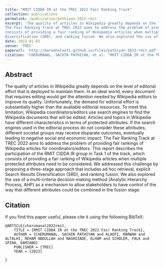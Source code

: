 ```yaml
---
title: "RMIT CIDDA IR at the TREC 2022 Fair Ranking Track"
collection: publications
permalink: /publication/pathiyan-2023-rmit
excerpt: 'The quality of articles in Wikipedia greatly depends on the level of editorial effort that is deployed to maintain them. In an ideal world, every document that requires editing would get the attention needed by Wikipedia editors to improve its quality. Unfortunately, the demand for editorial effort is substantially higher than the available editorial resources. To meet this limitation, Wikipedia coordinators/editors use search engines to find the Wikipedia documents that will be edited. Articles and topics in Wikipedia have different characteristics in terms of protected attributes. If the search engines used in the editorial process do not consider these attributes, different societal groups may receive disparate outcomes, eventually leading to negative social and economic impact.
The Fair Ranking Track at TREC 2022 aims to address the problem of providing fair rankings of Wikipedia articles for coordinators/editors. This report describes the participation of the RMIT CIDDA IR group in Task 1 of the track, which
consists of providing a fair ranking of Wikipedia articles when multiple protected attributes need to be considered. We addressed this challenge by proposing a three-stage approach that includes ad hoc retrieval, explicit Search Results
Diversification (SRD), and ranking fusion. We also explored the use of a multi-criteria decision-making method (Analytic Hierarchy Process, AHP) as a mechanism to allow stakeholders to have control of the way that different attributes could be combined in the fusion stage.'
date: 2022-01-01
venue: 'TREC'
paperurl: 'http://marwahalaofi.github.io/files/pathiyan-2023-rmit.pdf'
citation: 'CHERUMANAL, SACHIN PATHIYAN, et al. "RMIT CIDDA IR at the TREC 2022 Fair Ranking Track'
---
```

## Abstract
The quality of articles in Wikipedia greatly depends on the level of editorial effort that is deployed to maintain them. In an ideal world, every document that requires editing would get the attention needed by Wikipedia editors to improve its quality. Unfortunately, the demand for editorial effort is substantially higher than the available editorial resources. To meet this limitation, Wikipedia coordinators/editors use search engines to find the Wikipedia documents that will be edited. Articles and topics in Wikipedia have different characteristics in terms of protected attributes. If the search engines used in the editorial process do not consider these attributes, different societal groups may receive disparate outcomes, eventually leading to negative social and economic impact.
The Fair Ranking Track at TREC 2022 aims to address the problem of providing fair rankings of Wikipedia articles for coordinators/editors. This report describes the participation of the RMIT CIDDA IR group in Task 1 of the track, which
consists of providing a fair ranking of Wikipedia articles when multiple protected attributes need to be considered. We addressed this challenge by proposing a three-stage approach that includes ad hoc retrieval, explicit Search Results
Diversification (SRD), and ranking fusion. We also explored the use of a multi-criteria decision-making method (Analytic Hierarchy Process, AHP) as a mechanism to allow stakeholders to have control of the way that different attributes could be combined in the fusion stage.


## Citation
If you find this paper useful, please cite it using the following BibTeX:
```
@ARTICLE{cherumanal2022rmit,
    TITLE = {RMIT CIDDA IR at the TREC 2022 Fair Ranking Track},
    AUTHOR = {CHERUMANAL, SACHIN PATHIYAN and ALAOFI, MARWAH and ALTALHI, REHAM ABDULLAH and NAGHIZADE, ELHAM and SCHOLER, FALK and SPINA, DAMIANO}
    PUBLISHER = {TREC}
    YEAR = {2022}

}

```

